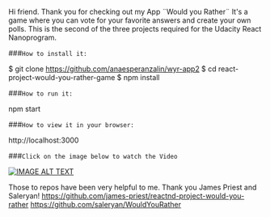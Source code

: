 Hi friend. Thank you for checking out my App ¨Would you Rather¨
It's a game where you can vote for your favorite answers and create your own polls. 
This is the second of the three projects required for the Udacity React Nanoprogram. 

###`How to install it:` 

$ git clone https://github.com/anaesperanzalin/wyr-app2
$ cd react-project-would-you-rather-game
$ npm install

###`How to run it:` 

npm start

###`How to view it in your browser: `

http://localhost:3000

###`Click on the image below to watch the Video`

[![IMAGE ALT TEXT](https://i9.ytimg.com/vi_webp/-p4UN0TfqtA/mqdefault.webp?time=1610834100000&sqp=CLTBjYAG&rs=AOn4CLD0N-WR19JIxFIDmtOtskPg55HxVQ)](https://www.youtube.com/embed/-p4UN0TfqtA "Would You Rather App")

Those to repos have been very helpful to me. 
Thank you James Priest and Saleryan! 
https://github.com/james-priest/reactnd-project-would-you-rather
https://github.com/saleryan/WouldYouRather

